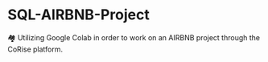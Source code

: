# SQL-AIRBNB-Project
🏘 Utilizing Google Colab in order to work on an AIRBNB project through the CoRise platform.
